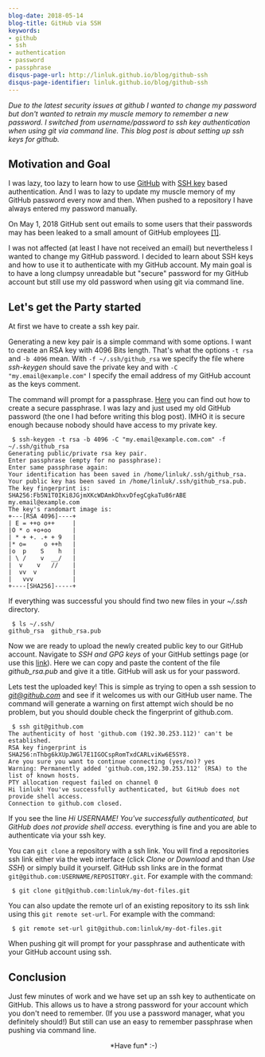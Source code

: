 ```yaml
---
blog-date: 2018-05-14
blog-title: GitHub via SSH
keywords:
- github
- ssh
- authentication
- password
- passphrase
disqus-page-url: http://linluk.github.io/blog/github-ssh
disqus-page-identifier: linluk.github.io/blog/github-ssh
---
```



*Due to the latest security issues at github I wanted to change my password but
don't wanted to retrain my muscle memory to remember a new password.
I switched from username/password to ssh key authentication when using git via
command line. This blog post is about setting up ssh keys for github.*


Motivation and Goal
-------------------

I was lazy, too lazy to learn how to use [GitHub](https://github.com/) with [SSH
key](https://en.wikipedia.org/wiki/Secure_Shell) based authentication.  And I
was to lazy to update my muscle memory of my GitHub password every now and then.
When pushed to a repository I have always entered my password manually.

On May 1, 2018 GitHub sent out emails to some users that their passwords may has
been leaked to a small amount of GitHub employees
[[1]](https://www.bleepingcomputer.com/news/security/github-accidentally-recorded-some-plaintext-passwords-in-its-internal-logs/).

I was not affected (at least I have not received an email) but nevertheless I
wanted to change my GitHub password. I decided to learn about SSH keys and how
to use it to authenticate with my GitHub account. My main goal is to have a
long clumpsy unreadable but "secure" password for my GitHub account but still
use my old password when using git via command line.


Let's get the Party started
---------------------------

At first we have to create a ssh key pair.

Generating a new key pair is a simple command with some options.
I want to create an RSA key with 4096 Bits length. That's what the options `-t
rsa` and `-b 4096` mean. With `-f ~/.ssh/github_rsa` we specify the file where
*ssh-keygen* should save the private key and with `-C "my.email@example.com"` I
specify the email address of my GitHub account as the keys comment.

The command will prompt for a passphrase. [Here](http://www.useapassphrase.com/)
you can find out how to create a secure passphrase. I was lazy and just used my
old GitHub password (the one I had before writing this blog post). IMHO it is
secure enough because nobody should have access to my private key.

```
 $ ssh-keygen -t rsa -b 4096 -C "my.email@example.com.com" -f ~/.ssh/github_rsa
Generating public/private rsa key pair.
Enter passphrase (empty for no passphrase): 
Enter same passphrase again: 
Your identification has been saved in /home/linluk/.ssh/github_rsa.
Your public key has been saved in /home/linluk/.ssh/github_rsa.pub.
The key fingerprint is:
SHA256:Fb5N1T0IKi8JGjmXKcWDAmkDhxvDfegCgkaTu86rABE my.email@example.com
The key's randomart image is:
+---[RSA 4096]----+
| E = ++o o++     |
|O * o +o+oo      |
| * + +. .+ + 9   |
|* o=     o ++h   |
|o  p    S    h   |
| \ /    v  __/   |
|  v    v   //    |
|  vv  v          |
|   vvv           |
+----[SHA256]-----+
```

If everything was successful you should find two new files in your *~/.ssh*
directory.

```
 $ ls ~/.ssh/
github_rsa  github_rsa.pub
```

Now we are ready to upload the newly created public key to our GitHub account.
Navigate to *SSH and GPG keys* of your GitHub settings page (or use this
[link](https://github.com/settings/keys)). Here we can copy and paste
the content of the file *github_rsa.pub* and give it a title. GitHub will ask
us for your password.

Lets test the uploaded key! This is simple as trying to open a ssh session to
*git@github.com* and see if it welcomes us with our GitHub user name. The
command will generate a warning on first attempt wich should be no problem, but
you should double check the fingerprint of github.com.

```
 $ ssh git@github.com
The authenticity of host 'github.com (192.30.253.112)' can't be established.
RSA key fingerprint is SHA256:nThbg6kXUpJWGl7E1IGOCspRomTxdCARLviKw6E5SY8.
Are you sure you want to continue connecting (yes/no)? yes
Warning: Permanently added 'github.com,192.30.253.112' (RSA) to the list of known hosts.
PTY allocation request failed on channel 0
Hi linluk! You've successfully authenticated, but GitHub does not provide shell access.
Connection to github.com closed.
```

If you see the line *Hi USERNAME! You've successfully authenticated, but GitHub
does not provide shell access.* everything is fine and you are able to
authenticate via your ssh key.

You can `git clone` a repository with a ssh link. You will find a repositories
ssh link either via the web interface (click *Clone or Download* and than *Use
SSH*) or simply build it yourself. GitHub ssh links are in the format
`git@github.com:USERNAME/REPOSITORY.git`. For example with the command:

```
 $ git clone git@github.com:linluk/my-dot-files.git
```

You can also update the remote url of an existing repository to its ssh link
using this `git remote set-url`. For example with the command:

```
 $ git remote set-url git@github.com:linluk/my-dot-files.git
```

When pushing git will prompt for your passphrase and authenticate with your
GitHub account using ssh.



Conclusion
----------

Just few minutes of work and we have set up an ssh key to authenticate on
GitHub. This allows us to have a strong password for your account which you
don't need to remember. (If you use a password manager, what you definitely
should!) But still can use an easy to remember passphrase when pushing via
command line.


<center>
*Have fun* :-)
</center>
<br/>


